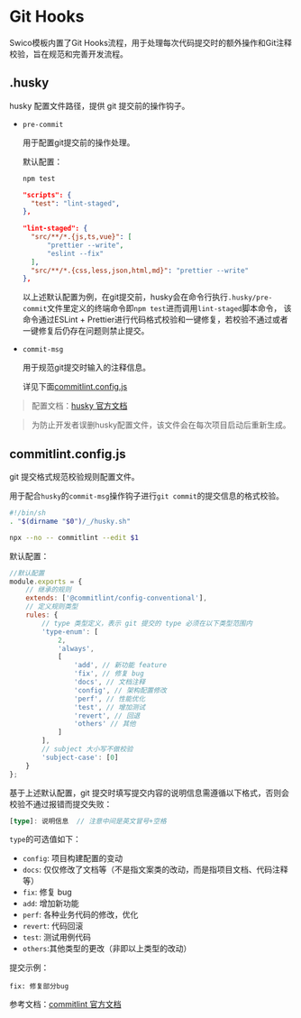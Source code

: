 # Git Hooks

Swico模板内置了Git Hooks流程，用于处理每次代码提交时的额外操作和Git注释校验，旨在规范和完善开发流程。

## .husky

husky 配置文件路径，提供 git 提交前的操作钩子。

- `pre-commit`

  用于配置git提交前的操作处理。

  默认配置：

    ```bash title=".husky/pre-commit"
    npm test
    ```

    ```json title="package.json"
    "scripts": {
      "test": "lint-staged",
    },
            
    "lint-staged": {
      "src/**/*.{js,ts,vue}": [
          "prettier --write",
          "eslint --fix"
      ],
      "src/**/*.{css,less,json,html,md}": "prettier --write"
    },
    ```

  以上述默认配置为例，在git提交前，husky会在命令行执行`.husky/pre-commit`文件里定义的终端命令即`npm test`进而调用`lint-staged`脚本命令， 该命令通过ESLint + Prettier进行代码格式校验和一键修复，若校验不通过或者一键修复后仍存在问题则禁止提交。

- `commit-msg`

  用于规范git提交时输入的注释信息。

  详见下面[commitlint.config.js](#commitlint-config-js)


> 配置文档：[husky 官方文档](https://typicode.github.io/husky/#/)

> 为防止开发者误删husky配置文件，该文件会在每次项目启动后重新生成。



## commitlint.config.js

git 提交格式规范校验规则配置文件。

用于配合`husky`的`commit-msg`操作钩子进行`git commit`的提交信息的格式校验。

```bash title=".husky/commit-msg"
#!/bin/sh
. "$(dirname "$0")/_/husky.sh"

npx --no -- commitlint --edit $1
```

默认配置：

```javascript title="commitlint.config.js"
//默认配置
module.exports = {
    // 继承的规则
    extends: ['@commitlint/config-conventional'],
    // 定义规则类型
    rules: {
        // type 类型定义，表示 git 提交的 type 必须在以下类型范围内
        'type-enum': [
            2,
            'always',
            [
                'add', // 新功能 feature
                'fix', // 修复 bug
                'docs', // 文档注释
                'config', // 架构配置修改
                'perf', // 性能优化
                'test', // 增加测试
                'revert', // 回退
                'others' // 其他
            ]
        ],
        // subject 大小写不做校验
        'subject-case': [0]
    }
};
```

基于上述默认配置，git 提交时填写提交内容的说明信息需遵循以下格式，否则会校验不通过报错而提交失败：

```ts
[type]: 说明信息  // 注意中间是英文冒号+空格
```

`type`的可选值如下：

- `config`: 项目构建配置的变动
- `docs`: 仅仅修改了文档等（不是指文案类的改动，而是指项目文档、代码注释等）
- `fix`: 修复 bug
- `add`: 增加新功能
- `perf`: 各种业务代码的修改，优化
- `revert`: 代码回滚
- `test`: 测试用例代码
- `others`:其他类型的更改（非即以上类型的改动）

提交示例：
```text
fix: 修复部分bug
```

参考文档：[commitlint 官方文档](https://commitlint.js.org/#/guides-local-setup)
